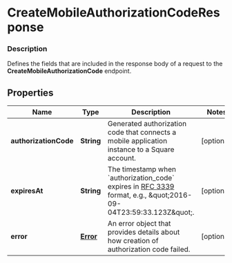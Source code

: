 
# CreateMobileAuthorizationCodeResponse

### Description

Defines the fields that are included in the response body of a request to the __CreateMobileAuthorizationCode__ endpoint.

## Properties
Name | Type | Description | Notes
------------ | ------------- | ------------- | -------------
**authorizationCode** | **String** | Generated authorization code that connects a mobile application instance to a Square account. |  [optional]
**expiresAt** | **String** | The timestamp when &#x60;authorization_code&#x60; expires in [RFC 3339](https://tools.ietf.org/html/rfc3339) format, e.g., \&quot;2016-09-04T23:59:33.123Z\&quot;. |  [optional]
**error** | [**Error**](Error.md) | An error object that provides details about how creation of authorization code failed. |  [optional]



